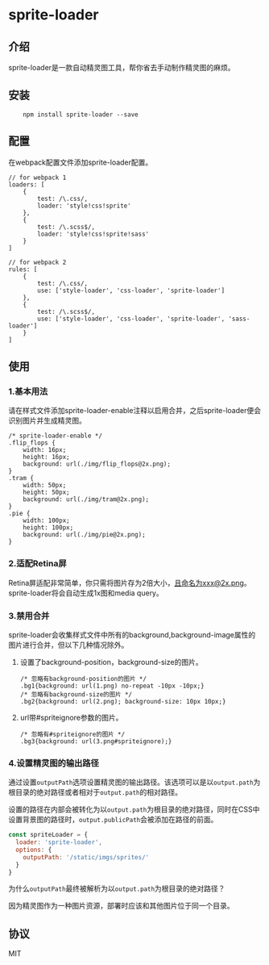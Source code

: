 # sprite-loader
## 介绍
sprite-loader是一款自动精灵图工具，帮你省去手动制作精灵图的麻烦。

## 安装
```
	npm install sprite-loader --save
```

## 配置
在webpack配置文件添加sprite-loader配置。

```
// for webpack 1
loaders: [
    {
        test: /\.css/,
        loader: 'style!css!sprite'
    },
    {
        test: /\.scss$/,
        loader: 'style!css!sprite!sass'
    }
]

// for webpack 2
rules: [
    {
        test: /\.css/,
        use: ['style-loader', 'css-loader', 'sprite-loader']
    },
    {
        test: /\.scss$/,
        use: ['style-loader', 'css-loader', 'sprite-loader', 'sass-loader']
    }
]
```
## 使用
### 1.基本用法
请在样式文件添加sprite-loader-enable注释以启用合并，之后sprite-loader便会识别图片并生成精灵图。

```
/* sprite-loader-enable */
.flip_flops {
    width: 16px;
    height: 16px;
    background: url(./img/flip_flops@2x.png);
}
.tram {
    width: 50px;
    height: 50px;
    background: url(./img/tram@2x.png);
}
.pie {
    width: 100px;
    height: 100px;
    background: url(./img/pie@2x.png);
}
```

### 2.适配Retina屏
Retina屏适配非常简单，你只需将图片存为2倍大小，且命名为xxx@2x.png。sprite-loader将会自动生成1x图和media query。

### 3.禁用合并
sprite-loader会收集样式文件中所有的background,background-image属性的图片进行合并，但以下几种情况除外。

1. 设置了background-position，background-size的图片。

	```
	/* 忽略有background-position的图片 */
	.bg1{background: url(1.png) no-repeat -10px -10px;}
	/* 忽略有background-size的图片 */
	.bg2{background: url(2.png); background-size: 10px 10px;}
	```
2. url带#spriteignore参数的图片。

	```
	/* 忽略有#spriteignore的图片 */
	.bg3{background: url(3.png#spriteignore);}
	```

### 4.设置精灵图的输出路径
通过设置`outputPath`选项设置精灵图的输出路径。该选项可以是以`output.path`为根目录的绝对路径或者相对于`output.path`的相对路径。

设置的路径在内部会被转化为以`output.path`为根目录的绝对路径，同时在CSS中设置背景图的路径时，`output.publicPath`会被添加在路径的前面。

```javascript
const spriteLoader = {
  loader: 'sprite-loader',
  options: {
    outputPath: '/static/imgs/sprites/'
  }
}
```

为什么`outputPath`最终被解析为以`output.path`为根目录的绝对路径？

因为精灵图作为一种图片资源，部署时应该和其他图片位于同一个目录。

## 协议
MIT
